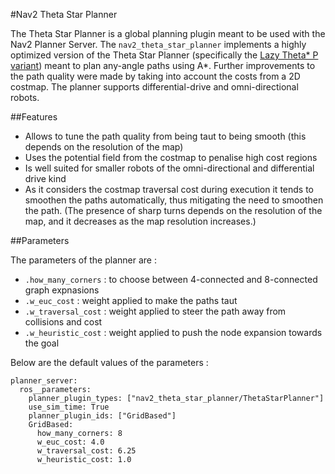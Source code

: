 #Nav2 Theta Star Planner

The Theta Star Planner is a global planning plugin meant to be used with the Nav2 Planner Server.
The `nav2_theta_star_planner` implements a highly optimized version of the Theta Star Planner (specifically the [Lazy Theta\* P variant](http://idm-lab.org/bib/abstracts/papers/aaai10b.pdf)) meant 
to plan any-angle paths using A\*. Further improvements to the path quality were made by taking into account the costs from a 2D costmap. 
The planner supports differential-drive and omni-directional robots.

##Features
- Allows to tune the path quality from being taut to being smooth (this depends on the resolution of the map)
- Uses the potential field from the costmap to penalise high cost regions
- Is well suited for smaller robots of the omni-directional and differential drive kind
- As it considers the costmap traversal cost during execution it tends to smoothen the paths automatically, thus mitigating the need to smoothen the path. (The presence of sharp turns depends on the resolution of the map, and it decreases as the map resolution increases.)


<!-- (TODO(Anshu-man567) : add images and gifs) -->
 
##Parameters 

The parameters of the planner are :
- ``` .how_many_corners ``` : to choose between 4-connected and 8-connected graph expnasions
- ``` .w_euc_cost ``` : weight applied to make the paths taut
- ``` .w_traversal_cost ``` : weight applied to steer the path away from collisions and cost
- ``` .w_heuristic_cost ``` : weight applied to push the node expansion towards the goal

Below are the default values of the parameters :
```
planner_server:
  ros__parameters:
    planner_plugin_types: ["nav2_theta_star_planner/ThetaStarPlanner"]
    use_sim_time: True
    planner_plugin_ids: ["GridBased"]
    GridBased:
      how_many_corners: 8
      w_euc_cost: 4.0
      w_traversal_cost: 6.25
      w_heuristic_cost: 1.0
```

<!-- TODO (Anshu-man567) : write usage notes / help to decide when to use -->




 
